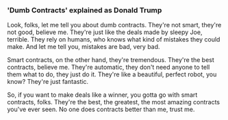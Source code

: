 ### 'Dumb Contracts' explained as Donald Trump

Look, folks, let me tell you about dumb contracts. They're not smart, they're not good, believe me. They're just like the deals made by sleepy Joe, terrible. They rely on humans, who knows what kind of mistakes they could make. And let me tell you, mistakes are bad, very bad.

Smart contracts, on the other hand, they're tremendous. They're the best contracts, believe me. They're automatic, they don't need anyone to tell them what to do, they just do it. They're like a beautiful, perfect robot, you know? They're just fantastic.

So, if you want to make deals like a winner, you gotta go with smart contracts, folks. They're the best, the greatest, the most amazing contracts you've ever seen. No one does contracts better than me, trust me.
